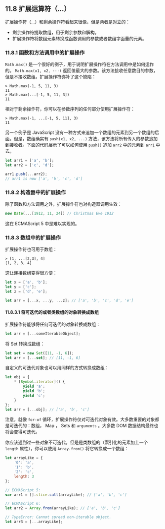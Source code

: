 ## 11.8 扩展运算符（...）

扩展操作符（...）和剩余操作符看起来很像，但是两者是对立的：

* 剩余操作符提取数组，用于剩余参数和解构。
* 扩展操作符将数组元素转换成函数调用的参数或者数组字面量的元素。

### 11.8.1 函数和方法调用中的扩展操作

`Math.max()` 是一个很好的例子，用于说明扩展操作符在方法调用中是如何运作的。 `Math.max(x1, x2, ···)` 返回值最大的参数。该方法接收任意数目的参数，但是不接收数组。扩展操作符弥补了这个缺陷：

```
> Math.max(-1, 5, 11, 3)
11
> Math.max(...[-1, 5, 11, 3])
11
```

相对于剩余操作符，你可以在参数序列的任何部分使用扩展操作符：

```
> Math.max(-1, ...[-1, 5, 11], 3)
11
```

另一个例子是 JavaScript 没有一种方式来追加一个数组的元素到另一个数组的后面。但是，数组确实有 `push(x1, x2, ...)` 方法，该方法将所有传入的参数追加到接收者。下面的代码展示了可以如何使用 `push()` 追加 `arr2` 中的元素到 `arr1` 中去。

```js
let arr1 = ['a', 'b'];
let arr2 = ['c', 'd'];

arr1.push(...arr2);
// arr1 is now ['a', 'b', 'c', 'd']
```

### 11.8.2 构造器中的扩展操作

除了函数和方法调用之外，扩展操作符也对构造器调用生效：

```js
new Date(...[1912, 11, 24]) // Christmas Eve 1912
```

这在 ECMAScript 5 中是难以实现的。

### 11.8.3 数组中的扩展操作

扩展操作符也可用于数组：

```
> [1, ...[2,3], 4]
[1, 2, 3, 4]
```

这让连接数组变得很方便：

```js
let x = ['a', 'b'];
let y = ['c'];
let z = ['d', 'e'];

let arr = [...x, ...y, ...z]; // ['a', 'b', 'c', 'd', 'e']
```

#### 11.8.3.1 将可迭代的或者类数组的对象转换成数组

扩展操作符能够将任何可迭代的对象转换成数组：

```js
let arr = [...someIterableObject];
```

将 Set 转换成数组：

```js
let set = new Set([11, -1, 6]);
let arr = [...set]; // [11, -1, 6]
```

自定义的可迭代对象也可以用同样的方式转换成数组：

```js
let obj = {
    * [Symbol.iterator]() {
        yield 'a';
        yield 'b';
        yield 'c';
    }
};
let arr = [...obj]; // ['a', 'b', 'c']
```

注意，就像 `for-of` 循环，扩展操作符仅对可迭代对象有效。大多数重要的对象都是可迭代的：数组， Map ， Sets 和 `arguments` 。大多数 DOM 数据结构最终也将会变得可迭代。

你应该遇到过一些对象不可迭代，但是是类数组的（索引化的元素加上一个 `length` 属性），你可以使用 `Array.from()` 将它转换成一个数组：

```js
let arrayLike = {
    '0': 'a',
    '1': 'b',
    '2': 'c',
    length: 3
};

// ECMAScript 5:
var arr1 = [].slice.call(arrayLike); // ['a', 'b', 'c']

// ECMAScript 6:
let arr2 = Array.from(arrayLike); // ['a', 'b', 'c']

// TypeError: Cannot spread non-iterable object.
let arr3 = [...arrayLike];
```
